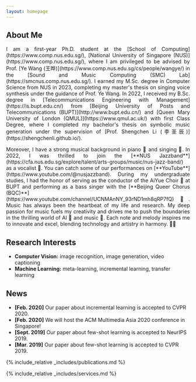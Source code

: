 ```yaml
---
layout: homepage
---
```


## About Me

<p align="justify">
I am a first-year Ph.D. student at the [School of Computing](https://www.comp.nus.edu.sg/), [National University of Singapore (NUS)](https://www.comp.nus.edu.sg/), where I am privileged to be advised by Prof. [Ye Wang (王晔)](https://www.comp.nus.edu.sg/cs/people/wangye/) in the [Sound and Music Computing (SMC) Lab](https://smcnus.comp.nus.edu.sg/). I earned my M.Sc. degree in Computer Science from NUS in 2023, completing my master's thesis on singing voice synthesis under the guidance of Prof. Ye Wang. In 2022, I received my B.Sc. degree in [Telecommunications Engineering with Management](https://is.bupt.edu.cn/) from [Beijing University of Posts and Telecommunications (BUPT)](http://www.bupt.edu.cn/) and [Queen Mary University of London (QMUL)](https://www.qmul.ac.uk/) with first Class Degree, where I completed my bachelor's thesis on symbolic music generation under the supervision of [Prof. Shengchen Li (李圣辰)](https://shengchenli.github.io/).
</p>

<p align="justify">
Moreover, I have a strong musical background in piano 🎹 and singing 🎤. In 2022, I was thrilled to join the [**NUS Jazzband**](https://cfa.nus.edu.sg/explore/talent/arts-groups/music/nus-jazz-band/) as a vocalist 🎷. You can catch some of our performances on [**YouTube**](https://www.youtube.com/@nusjazzband). During my undergraduate studies, I had the honor of serving as the conductor of the AiYue Choir 🎼 at BUPT and performing as a bass singer with the [**Beijing Queer Chorus (BQC)**](https://www.youtube.com/channel/UCNMAnNY_93rND1mh8qRP7fQ) 🌈. 
Music has always been the heartbeat of my life and research. My deep passion for music fuels my creativity and drives me to push the boundaries in the thrilling world of AI 🤖 and music 🎵. Each note and melody inspires me to innovate and excel, blending technology and artistry in harmony. 🚀✨
</p>

## Research Interests
- **Computer Vision:** image recognition, image generation, video captioning
- **Machine Learning:** meta-learning, incremental learning, transfer learning

## News

- **[Feb. 2020]** Our paper about incremental learning is accepted to CVPR 2020.
- **[Feb. 2020]** We will host the ACM Multimedia Asia 2020 conference in Singapore!
- **[Sept. 2019]** Our paper about few-shot learning is accepted to NeurIPS 2019.
- **[Mar. 2019]** Our paper about few-shot learning is accepted to CVPR 2019.

{% include_relative _includes/publications.md %}

{% include_relative _includes/services.md %}
